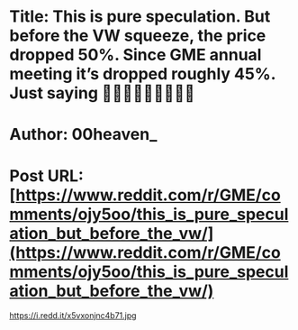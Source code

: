 # Title: This is pure speculation. But before the VW squeeze, the price dropped 50%. Since GME annual meeting it’s dropped roughly 45%. Just saying 🤷🏻‍♂️🤷🏻‍♂️🤷🏻‍♂️
# Author: 00heaven_
# Post URL: [https://www.reddit.com/r/GME/comments/ojy5oo/this_is_pure_speculation_but_before_the_vw/](https://www.reddit.com/r/GME/comments/ojy5oo/this_is_pure_speculation_but_before_the_vw/)


https://i.redd.it/x5vxonjnc4b71.jpg